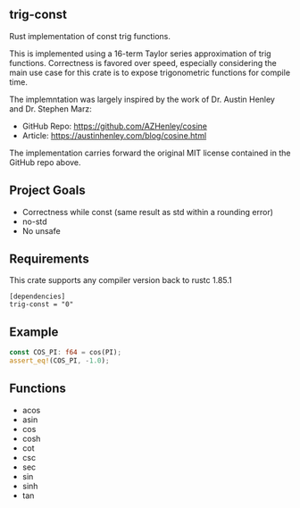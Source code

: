 ## trig-const

Rust implementation of const trig functions.

This is implemented using a 16-term Taylor series approximation of trig functions. Correctness is favored over speed, especially considering the main use case for this crate is to expose trigonometric functions for compile time.

The implemntation was largely inspired by the work of Dr. Austin Henley and Dr. Stephen Marz:
  - GitHub Repo: https://github.com/AZHenley/cosine
  - Article: https://austinhenley.com/blog/cosine.html

The implementation carries forward the original MIT license contained in the GitHub repo above.

## Project Goals
 - Correctness while const (same result as std within a rounding error)
 - no-std
 - No unsafe

## Requirements

This crate supports any compiler version back to rustc 1.85.1

```ignore
[dependencies]
trig-const = "0"
```

## Example

```rust
const COS_PI: f64 = cos(PI);
assert_eq!(COS_PI, -1.0);
```

## Functions
- acos
- asin
- cos
- cosh
- cot
- csc
- sec
- sin
- sinh
- tan